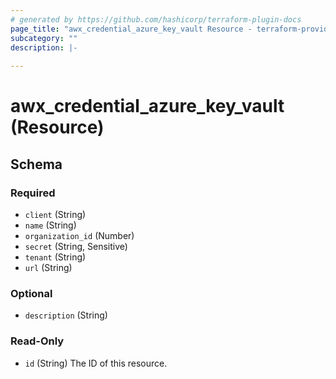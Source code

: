 ```yaml
---
# generated by https://github.com/hashicorp/terraform-plugin-docs
page_title: "awx_credential_azure_key_vault Resource - terraform-provider-awx"
subcategory: ""
description: |-
  
---
```


# awx_credential_azure_key_vault (Resource)





<!-- schema generated by tfplugindocs -->
## Schema

### Required

- `client` (String)
- `name` (String)
- `organization_id` (Number)
- `secret` (String, Sensitive)
- `tenant` (String)
- `url` (String)

### Optional

- `description` (String)

### Read-Only

- `id` (String) The ID of this resource.
